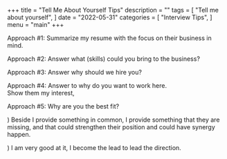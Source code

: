 +++
title = "Tell Me About Yourself Tips"
description = ""
tags = [
    "Tell me about yourself",
]
date = "2022-05-31"
categories = [
    "Interview Tips",
]
menu = "main"
+++

Approach #1: Summarize my resume with the focus on their business in mind.     


Approach #2: Answer what (skills) could you bring to the business?  


Approach #3: Answer why should we hire you?  


Approach #4: Answer to why do you want to work here.  
Show them my interest, 

Approach #5: Why are you the best fit?




) Beside I provide something in common, I provide something that they are missing, and that could strengthen their position and could have synergy happen.

) I am very good at it, I become the lead to lead the direction.  